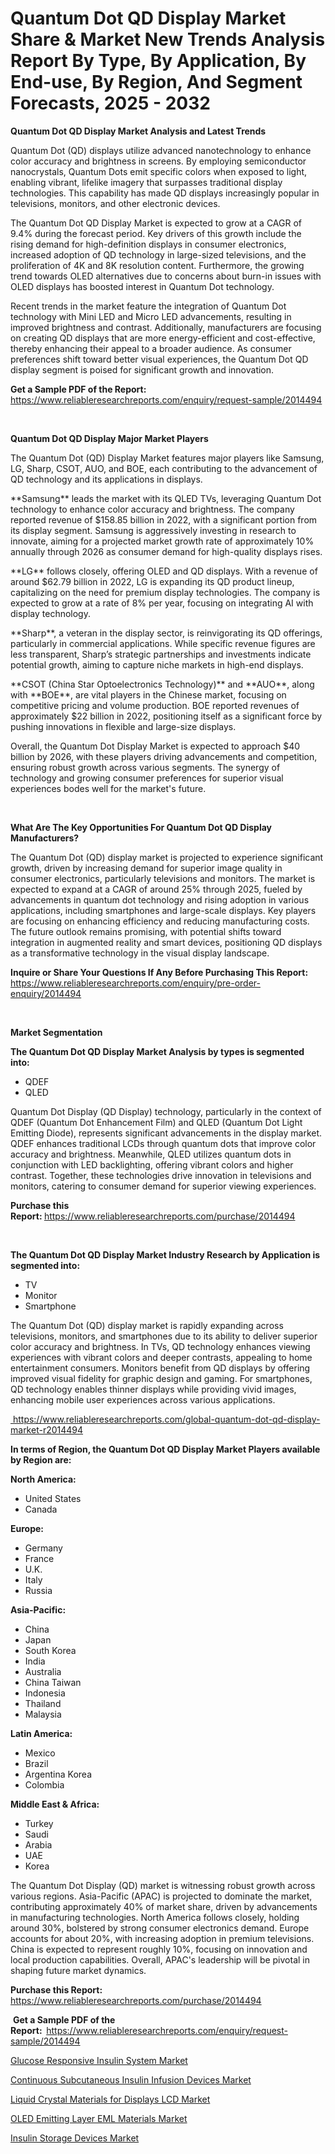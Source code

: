 <p><h1>Quantum Dot QD Display Market Share & Market New Trends Analysis Report By Type, By Application, By End-use, By Region, And Segment Forecasts, 2025 - 2032</h1></p><p><strong>Quantum Dot QD Display Market Analysis and Latest Trends</strong></p>
<p><p>Quantum Dot (QD) displays utilize advanced nanotechnology to enhance color accuracy and brightness in screens. By employing semiconductor nanocrystals, Quantum Dots emit specific colors when exposed to light, enabling vibrant, lifelike imagery that surpasses traditional display technologies. This capability has made QD displays increasingly popular in televisions, monitors, and other electronic devices.</p><p>The Quantum Dot QD Display Market is expected to grow at a CAGR of 9.4% during the forecast period. Key drivers of this growth include the rising demand for high-definition displays in consumer electronics, increased adoption of QD technology in large-sized televisions, and the proliferation of 4K and 8K resolution content. Furthermore, the growing trend towards OLED alternatives due to concerns about burn-in issues with OLED displays has boosted interest in Quantum Dot technology.</p><p>Recent trends in the market feature the integration of Quantum Dot technology with Mini LED and Micro LED advancements, resulting in improved brightness and contrast. Additionally, manufacturers are focusing on creating QD displays that are more energy-efficient and cost-effective, thereby enhancing their appeal to a broader audience. As consumer preferences shift toward better visual experiences, the Quantum Dot QD display segment is poised for significant growth and innovation.</p></p>
<p><strong>Get a Sample PDF of the Report:&nbsp;</strong> <a href="https://www.reliableresearchreports.com/enquiry/request-sample/2014494?utm_campaign=13&utm_medium=2&utm_source=Github&utm_content=ia&utm_term=17012025&utm_id=quantum-dot-qd-display">https://www.reliableresearchreports.com/enquiry/request-sample/2014494</a></p>
<p>&nbsp;</p>
<p><strong>Quantum Dot QD Display Major Market Players</strong></p>
<p><p>The Quantum Dot (QD) Display Market features major players like Samsung, LG, Sharp, CSOT, AUO, and BOE, each contributing to the advancement of QD technology and its applications in displays.</p><p>**Samsung** leads the market with its QLED TVs, leveraging Quantum Dot technology to enhance color accuracy and brightness. The company reported revenue of $158.85 billion in 2022, with a significant portion from its display segment. Samsung is aggressively investing in research to innovate, aiming for a projected market growth rate of approximately 10% annually through 2026 as consumer demand for high-quality displays rises.</p><p>**LG** follows closely, offering OLED and QD displays. With a revenue of around $62.79 billion in 2022, LG is expanding its QD product lineup, capitalizing on the need for premium display technologies. The company is expected to grow at a rate of 8% per year, focusing on integrating AI with display technology.</p><p>**Sharp**, a veteran in the display sector, is reinvigorating its QD offerings, particularly in commercial applications. While specific revenue figures are less transparent, Sharp’s strategic partnerships and investments indicate potential growth, aiming to capture niche markets in high-end displays.</p><p>**CSOT (China Star Optoelectronics Technology)** and **AUO**, along with **BOE**, are vital players in the Chinese market, focusing on competitive pricing and volume production. BOE reported revenues of approximately $22 billion in 2022, positioning itself as a significant force by pushing innovations in flexible and large-size displays.</p><p>Overall, the Quantum Dot Display Market is expected to approach $40 billion by 2026, with these players driving advancements and competition, ensuring robust growth across various segments. The synergy of technology and growing consumer preferences for superior visual experiences bodes well for the market's future.</p></p>
<p>&nbsp;</p>
<p><strong>What Are The Key Opportunities For Quantum Dot QD Display Manufacturers?</strong></p>
<p><p>The Quantum Dot (QD) display market is projected to experience significant growth, driven by increasing demand for superior image quality in consumer electronics, particularly televisions and monitors. The market is expected to expand at a CAGR of around 25% through 2025, fueled by advancements in quantum dot technology and rising adoption in various applications, including smartphones and large-scale displays. Key players are focusing on enhancing efficiency and reducing manufacturing costs. The future outlook remains promising, with potential shifts toward integration in augmented reality and smart devices, positioning QD displays as a transformative technology in the visual display landscape.</p></p>
<p><strong>Inquire or Share Your Questions If Any Before Purchasing This Report:</strong> <a href="https://www.reliableresearchreports.com/enquiry/pre-order-enquiry/2014494?utm_campaign=13&utm_medium=2&utm_source=Github&utm_content=ia&utm_term=17012025&utm_id=quantum-dot-qd-display">https://www.reliableresearchreports.com/enquiry/pre-order-enquiry/2014494</a></p>
<p>&nbsp;</p>
<p><strong>Market Segmentation</strong></p>
<p><strong>The Quantum Dot QD Display Market Analysis by types is segmented into:</strong></p>
<p><ul><li>QDEF</li><li>QLED</li></ul></p>
<p><p>Quantum Dot Display (QD Display) technology, particularly in the context of QDEF (Quantum Dot Enhancement Film) and QLED (Quantum Dot Light Emitting Diode), represents significant advancements in the display market. QDEF enhances traditional LCDs through quantum dots that improve color accuracy and brightness. Meanwhile, QLED utilizes quantum dots in conjunction with LED backlighting, offering vibrant colors and higher contrast. Together, these technologies drive innovation in televisions and monitors, catering to consumer demand for superior viewing experiences.</p></p>
<p><strong>Purchase this Report:&nbsp;</strong><a href="https://www.reliableresearchreports.com/purchase/2014494?utm_campaign=13&utm_medium=2&utm_source=Github&utm_content=ia&utm_term=17012025&utm_id=quantum-dot-qd-display">https://www.reliableresearchreports.com/purchase/2014494</a></p>
<p>&nbsp;</p>
<p><strong>The Quantum Dot QD Display Market Industry Research by Application is segmented into:</strong></p>
<p><ul><li>TV</li><li>Monitor</li><li>Smartphone</li></ul></p>
<p><p>The Quantum Dot (QD) display market is rapidly expanding across televisions, monitors, and smartphones due to its ability to deliver superior color accuracy and brightness. In TVs, QD technology enhances viewing experiences with vibrant colors and deeper contrasts, appealing to home entertainment consumers. Monitors benefit from QD displays by offering improved visual fidelity for graphic design and gaming. For smartphones, QD technology enables thinner displays while providing vivid images, enhancing mobile user experiences across various applications.</p></p>
<p><a href="https://www.reliableresearchreports.com/global-quantum-dot-qd-display-market-r2014494?utm_campaign=13&utm_medium=2&utm_source=Github&utm_content=ia&utm_term=17012025&utm_id=quantum-dot-qd-display">&nbsp;https://www.reliableresearchreports.com/global-quantum-dot-qd-display-market-r2014494</a></p>
<p><strong>In terms of Region, the Quantum Dot QD Display Market Players available by Region are:</strong></p>
<p>
    <p> <strong> North America: </strong>
        <ul>
            <li>United States</li>
            <li>Canada</li>
        </ul>
        </p> 
    <p> <strong> Europe: </strong>
        <ul>
            <li>Germany</li>
            <li>France</li>
            <li>U.K.</li>
            <li>Italy</li>
            <li>Russia</li>
        </ul>
        </p> 
    <p> <strong> Asia-Pacific: </strong>
        <ul>
            <li>China</li>
            <li>Japan</li>
            <li>South Korea</li>
            <li>India</li>
            <li>Australia</li>
            <li>China Taiwan</li>
            <li>Indonesia</li>
            <li>Thailand</li>
            <li>Malaysia</li>
        </ul>
        </p> 
    <p> <strong> Latin America: </strong>
        <ul>
            <li>Mexico</li>
            <li>Brazil</li>
            <li>Argentina Korea</li>
            <li>Colombia</li>
        </ul>
        </p> 
    <p> <strong> Middle East & Africa: </strong>
        <ul>
            <li>Turkey</li>
            <li>Saudi</li>
            <li>Arabia</li>
            <li>UAE</li>
            <li>Korea</li>
        </ul>
    </p>
    </p>
<p><p>The Quantum Dot Display (QD) market is witnessing robust growth across various regions. Asia-Pacific (APAC) is projected to dominate the market, contributing approximately 40% of market share, driven by advancements in manufacturing technologies. North America follows closely, holding around 30%, bolstered by strong consumer electronics demand. Europe accounts for about 20%, with increasing adoption in premium televisions. China is expected to represent roughly 10%, focusing on innovation and local production capabilities. Overall, APAC's leadership will be pivotal in shaping future market dynamics.</p></p>
<p><strong>Purchase this Report: </strong><a href="https://www.reliableresearchreports.com/purchase/2014494?utm_campaign=13&utm_medium=2&utm_source=Github&utm_content=ia&utm_term=17012025&utm_id=quantum-dot-qd-display">https://www.reliableresearchreports.com/purchase/2014494</a></p>
<p>&nbsp;<strong>Get a Sample PDF of the Report:&nbsp;&nbsp;</strong><a href="https://www.reliableresearchreports.com/enquiry/request-sample/2014494?utm_campaign=13&utm_medium=2&utm_source=Github&utm_content=ia&utm_term=17012025&utm_id=quantum-dot-qd-display">https://www.reliableresearchreports.com/enquiry/request-sample/2014494</a></p>
<p><strong></strong></p>
<p><p><a href="https://github.com/rosamariarocque98/Market-Research-Report-List-1/blob/main/glucose-responsive-insulin-system-market.md?utm_campaign=13&utm_medium=2&utm_source=Github&utm_content=ia&utm_term=17012025&utm_id=quantum-dot-qd-display">Glucose Responsive Insulin System Market</a></p><p><a href="https://github.com/MariaWashington76/Market-Research-Report-List-1/blob/main/continuous-subcutaneous-insulin-infusion-devices-market.md?utm_campaign=13&utm_medium=2&utm_source=Github&utm_content=ia&utm_term=17012025&utm_id=quantum-dot-qd-display">Continuous Subcutaneous Insulin Infusion Devices Market</a></p><p><a href="https://github.com/krinerstormy331/Market-Research-Report-List-1/blob/main/liquid-crystal-materials-for-displays-lcd-market.md?utm_campaign=13&utm_medium=2&utm_source=Github&utm_content=ia&utm_term=17012025&utm_id=quantum-dot-qd-display">Liquid Crystal Materials for Displays LCD Market</a></p><p><a href="https://github.com/dolorespeddico90/Market-Research-Report-List-1/blob/main/oled-emitting-layer-eml-materials-market.md?utm_campaign=13&utm_medium=2&utm_source=Github&utm_content=ia&utm_term=17012025&utm_id=quantum-dot-qd-display">OLED Emitting Layer EML Materials Market</a></p><p><a href="https://github.com/suleimannichelle7/Market-Research-Report-List-1/blob/main/insulin-storage-devices-market.md?utm_campaign=13&utm_medium=2&utm_source=Github&utm_content=ia&utm_term=17012025&utm_id=quantum-dot-qd-display">Insulin Storage Devices Market</a></p></p>